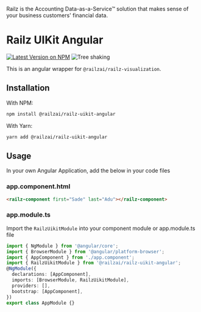 Railz is the Accounting Data-as-a-Service™ solution that makes sense of your business customers' financial data.

# Railz UIKit Angular

<p>
  <a href="https://www.npmjs.com/package/@railzai/railz-uikit"><img src="https://img.shields.io/npm/v/@railzai/railz-uikit-angular" alt="Latest Version on NPM"/></a>
  <img src="https://badgen.net/bundlephobia/dependency-count/@railzai/railz-uikit-angular" alt="Tree shaking"/>
</p>

This is an angular wrapper for `@railzai/railz-visualization`.

## Installation

With NPM:

```bash
npm install @railzai/railz-uikit-angular
```

With Yarn:

```bash
yarn add @railzai/railz-uikit-angular
```

## Usage

In your own Angular Application, add the below in your code files

### app.component.html

```html
<railz-component first="Sade" last="Adu"></railz-component>
```

### app.module.ts

Import the `RailzUikitModule` into your component module or app.module.ts file

```typescript
import { NgModule } from '@angular/core';
import { BrowserModule } from '@angular/platform-browser';
import { AppComponent } from './app.component';
import { RailzUikitModule } from '@railzai/railz-uikit-angular';
@NgModule({
  declarations: [AppComponent],
  imports: [BrowserModule, RailzUikitModule],
  providers: [],
  bootstrap: [AppComponent],
})
export class AppModule {}
```
